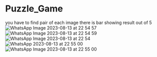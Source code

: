 # Puzzle_Game
you have to find pair of each image
there is bar showing result out of 5
![WhatsApp Image 2023-08-13 at 22 54 57](https://github.com/ryuga123677/Puzzle_Game/assets/132598272/55990605-5b94-412b-a650-06a513813260)
![WhatsApp Image 2023-08-13 at 22 54 59](https://github.com/ryuga123677/Puzzle_Game/assets/132598272/c9e52dcf-0656-42fc-878a-d1c4b0af4480)
![WhatsApp Image 2023-08-13 at 22 54](https://github.com/ryuga123677/Puzzle_Game/assets/132598272/c3267cc5-a7ed-4ef6-9883-b51dc1cca3bb)
![WhatsApp 2023-08-13 at 22 55 00](https://github.com/ryuga123677/Puzzle_Game/assets/132598272/27db9275-163e-46a6-b7fc-13f0463b3dec)
![WhatsApp Image 2023-08-13 at 22 55 00](https://github.com/ryuga123677/Puzzle_Game/assets/132598272/13ce5f4e-539a-4456-b415-9560f5d782e6)
